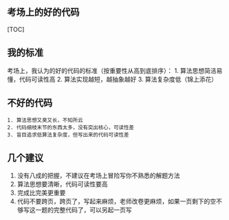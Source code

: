 ## 考场上的好的代码

[TOC]

## 我的标准

考场上，我认为的好的代码的标准（按重要性从高到底排序）：
 	1. 算法思想简洁易懂，代码可读性高
	2. 算法实现越短，越抽象越好
	3. 算法复杂度低（锦上添花）



## 不好的代码

 	1. 算法思想又臭又长，不知所云
	2. 代码细枝末节的东西太多，没有突出核心，可读性差
	3. 盲目追求低算法复杂度，但写出来的代码可读性差



## 几个建议

1. 没有八成的把握，不建议在考场上冒险写你不熟悉的解题方法
2. 算法思想要清晰，代码可读性要高
3. 完成比完美更重要
4. 代码不要跨页，跨页了，写起来麻烦，老师改卷更麻烦，如果一页剩下的空不够写这一题的完整代码了，可以另起一页写